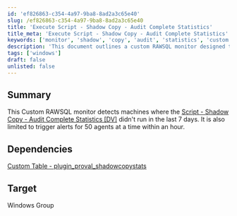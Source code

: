 ```yaml
---
id: 'ef826863-c354-4a97-9ba8-8ad2a3c65e40'
slug: /ef826863-c354-4a97-9ba8-8ad2a3c65e40
title: 'Execute Script - Shadow Copy - Audit Complete Statistics'
title_meta: 'Execute Script - Shadow Copy - Audit Complete Statistics'
keywords: ['monitor', 'shadow', 'copy', 'audit', 'statistics', 'custom', 'rawsql', 'windows']
description: 'This document outlines a custom RAWSQL monitor designed to detect machines where the Shadow Copy Audit Complete Statistics script did not run in the last 7 days. The monitor is configured to trigger alerts for a maximum of 50 agents at a time within an hour, ensuring efficient monitoring and management of shadow copy operations.'
tags: ['windows']
draft: false
unlisted: false
---
```


## Summary

This Custom RAWSQL monitor detects machines where the [Script - Shadow Copy - Audit Complete Statistics [DV]](/docs/9d69d33c-688e-4c02-adfe-cef7c8ecd766) didn't run in the last 7 days. It is also limited to trigger alerts for 50 agents at a time within an hour.

## Dependencies

[Custom Table - plugin_proval_shadowcopystats](/docs/59bbf54a-55af-42fa-9e77-cd0b105122de)

## Target

Windows Group


